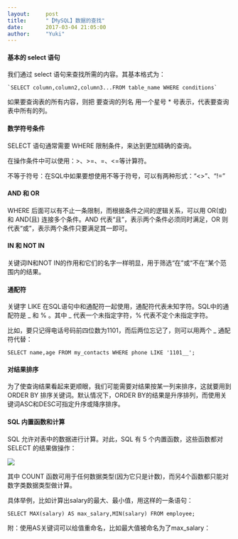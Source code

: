 ```yaml
---
layout:     post
title:      "【MySQL】数据的查找"
date:       2017-03-04 21:05:00
author:     "Yuki"
---
```


#### 基本的 select 语句

我们通过 select 语句来查找所需的内容。其基本格式为：

	`SELECT column,column2,column3...FROM table_name WHERE conditions`

如果要查询表的所有内容，则把 要查询的列名 用一个星号 * 号表示，代表要查询表中所有的列。

#### 数学符号条件

SELECT 语句通常需要 WHERE 限制条件，来达到更加精确的查询。

在操作条件中可以使用：>、>=、=、<=等计算符。

不等于符号：在SQL中如果要想使用不等于符号，可以有两种形式：“<>”、“!=”

#### AND 和 OR

WHERE 后面可以有不止一条限制，而根据条件之间的逻辑关系，可以用 OR(或) 和 AND(且) 连接多个条件。AND 代表“且”，表示两个条件必须同时满足，OR 则代表“或”，表示两个条件只要满足其一即可。

#### IN 和 NOT IN

关键词IN和NOT IN的作用和它们的名字一样明显，用于筛选“在”或“不在”某个范围内的结果。

#### 通配符

关键字 LIKE 在SQL语句中和通配符一起使用，通配符代表未知字符。SQL中的通配符是 _ 和 % 。其中 _ 代表一个未指定字符，% 代表不定个未指定字符。

比如，要只记得电话号码前四位数为1101，而后两位忘记了，则可以用两个 _ 通配符代替：


    SELECT name,age FROM my_contacts WHERE phone LIKE '1101__';

#### 对结果排序

为了使查询结果看起来更顺眼，我们可能需要对结果按某一列来排序，这就要用到 ORDER BY 排序关键词。默认情况下，ORDER BY的结果是升序排列，而使用关键词ASC和DESC可指定升序或降序排序。 

#### SQL 内置函数和计算

SQL 允许对表中的数据进行计算。对此，SQL 有 5 个内置函数，这些函数都对 SELECT 的结果做操作：

![](http://a1.qpic.cn/psb?/V147rPAc093Xfq/1ePihiH84x7.Z2mITPjmuzWJdFE6sOPiLlRqm5JR8S0!/c/dCABAAAAAAAA&ek=1&kp=1&pt=0&bo=QwJwAAAAAAAFFwU!&tm=1488718800&sce=60-2-2&rf=0-0)

其中 COUNT 函数可用于任何数据类型(因为它只是计数)，而另4个函数都只能对数字类数据类型做计算。

具体举例，比如计算出salary的最大、最小值，用这样的一条语句：
    
    SELECT MAX(salary) AS max_salary,MIN(salary) FROM employee;

附：使用AS关键词可以给值重命名，比如最大值被命名为了max_salary：